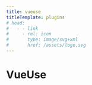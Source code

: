 ```yaml
---
title: vueuse
titleTemplate: plugins
# head:
#   - - link
#     - rel: icon
#       type: image/svg+xml
#       href: /assets/logo.svg
---
```


# VueUse
